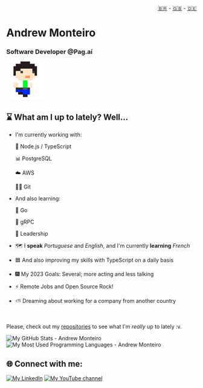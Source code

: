 <p align="right">
  <a href="README.pt.md">🇧🇷</a> - <a href="README.md">🇬🇧</a> - <a href="README.de.md">🇩🇪</a>
</p>

# Andrew Monteiro

### Software Developer @Pag.aí

<img src="https://raw.githubusercontent.com/Andrew-2609/mec-man/main/logo-gif.gif" alt="Mec-Man logo" width="100" height="100" />

## ⌛ What am I up to lately? Well...

- I'm currently working with:

  🤖 Node.js / TypeScript

  📊 PostgreSQL

  ☁️ AWS

  👨‍💻 Git

- And also learning:

  🐹 Go

  📡 gRPC

  🥇 Leadership

- 🗺 I **speak** *Portuguese* and *English*, and I'm currently **learning** *French*
- 🟦 And also improving my skills with TypeScript on a daily basis
- 🎆 My 2023 Goals: Several; more acting and less talking
- ⚡ Remote Jobs and Open Source Rock!
- ⛅ Dreaming about working for a company from another country

<br/>

Please, check out my [repositories](https://github.com/Andrew-2609?tab=repositories) to see what I'm *really* up to lately :v.

<p align="left">
 <img alt="My GitHub Stats - Andrew Monteiro" src="https://github-readme-stats.vercel.app/api?username=andrew-2609&show_icons=true&hide_border=true&theme=tokyonight&count_private=true" height="190"> 
 <img alt="My Most Used Programming Languages - Andrew Monteiro" src="https://github-readme-stats.vercel.app/api/top-langs/?username=andrew-2609&layout=compact&hide_border=true&langs_count=8&theme=tokyonight&exclude_repo=Eccezionale-MVC,CorporacaoUmbrella,diversos,projetos,Andrew-2609">
</p>

## 🌐 Connect with me:
<a href="https://www.linkedin.com/in/andrew-2609/" target="_blank"><img alt="My LinkedIn" src="https://img.shields.io/badge/-LinkedIn-%230077B5?style=for-the-badge&logo=linkedin&logoColor=white"></a>
<a href="https://www.youtube.com/channel/UCmQ39rZeUW3dxMiSjm6YX7Q" target="_blank"><img alt="My YouTube channel" src="https://img.shields.io/badge/YouTube-FF0000?style=for-the-badge&logo=youtube&logoColor=white"></a>
